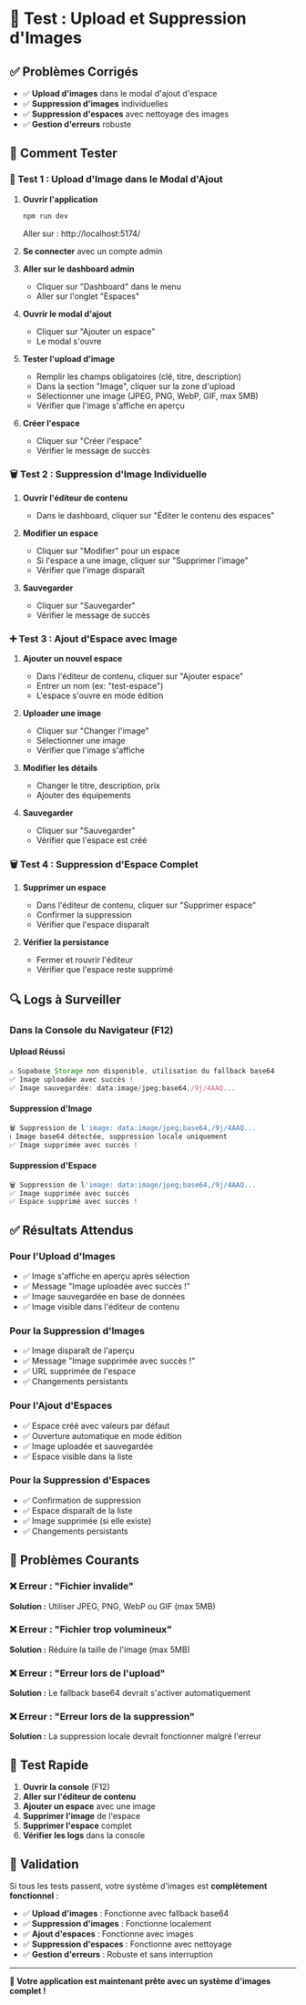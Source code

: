 # 🧪 Test : Upload et Suppression d'Images

## ✅ Problèmes Corrigés

- ✅ **Upload d'images** dans le modal d'ajout d'espace
- ✅ **Suppression d'images** individuelles
- ✅ **Suppression d'espaces** avec nettoyage des images
- ✅ **Gestion d'erreurs** robuste

## 🧪 Comment Tester

### 📸 Test 1 : Upload d'Image dans le Modal d'Ajout

1. **Ouvrir l'application**
   ```bash
   npm run dev
   ```
   Aller sur : http://localhost:5174/

2. **Se connecter** avec un compte admin

3. **Aller sur le dashboard admin**
   - Cliquer sur "Dashboard" dans le menu
   - Aller sur l'onglet "Espaces"

4. **Ouvrir le modal d'ajout**
   - Cliquer sur "Ajouter un espace"
   - Le modal s'ouvre

5. **Tester l'upload d'image**
   - Remplir les champs obligatoires (clé, titre, description)
   - Dans la section "Image", cliquer sur la zone d'upload
   - Sélectionner une image (JPEG, PNG, WebP, GIF, max 5MB)
   - Vérifier que l'image s'affiche en aperçu

6. **Créer l'espace**
   - Cliquer sur "Créer l'espace"
   - Vérifier le message de succès

### 🗑️ Test 2 : Suppression d'Image Individuelle

1. **Ouvrir l'éditeur de contenu**
   - Dans le dashboard, cliquer sur "Éditer le contenu des espaces"

2. **Modifier un espace**
   - Cliquer sur "Modifier" pour un espace
   - Si l'espace a une image, cliquer sur "Supprimer l'image"
   - Vérifier que l'image disparaît

3. **Sauvegarder**
   - Cliquer sur "Sauvegarder"
   - Vérifier le message de succès

### ➕ Test 3 : Ajout d'Espace avec Image

1. **Ajouter un nouvel espace**
   - Dans l'éditeur de contenu, cliquer sur "Ajouter espace"
   - Entrer un nom (ex: "test-espace")
   - L'espace s'ouvre en mode édition

2. **Uploader une image**
   - Cliquer sur "Changer l'image"
   - Sélectionner une image
   - Vérifier que l'image s'affiche

3. **Modifier les détails**
   - Changer le titre, description, prix
   - Ajouter des équipements

4. **Sauvegarder**
   - Cliquer sur "Sauvegarder"
   - Vérifier que l'espace est créé

### 🗑️ Test 4 : Suppression d'Espace Complet

1. **Supprimer un espace**
   - Dans l'éditeur de contenu, cliquer sur "Supprimer espace"
   - Confirmer la suppression
   - Vérifier que l'espace disparaît

2. **Vérifier la persistance**
   - Fermer et rouvrir l'éditeur
   - Vérifier que l'espace reste supprimé

## 🔍 Logs à Surveiller

### Dans la Console du Navigateur (F12)

#### Upload Réussi
```javascript
⚠️ Supabase Storage non disponible, utilisation du fallback base64
✅ Image uploadée avec succès !
✅ Image sauvegardée: data:image/jpeg;base64,/9j/4AAQ...
```

#### Suppression d'Image
```javascript
🗑️ Suppression de l'image: data:image/jpeg;base64,/9j/4AAQ...
ℹ️ Image base64 détectée, suppression locale uniquement
✅ Image supprimée avec succès !
```

#### Suppression d'Espace
```javascript
🗑️ Suppression de l'image: data:image/jpeg;base64,/9j/4AAQ...
✅ Image supprimée avec succès
✅ Espace supprimé avec succès !
```

## ✅ Résultats Attendus

### Pour l'Upload d'Images
- ✅ Image s'affiche en aperçu après sélection
- ✅ Message "Image uploadée avec succès !"
- ✅ Image sauvegardée en base de données
- ✅ Image visible dans l'éditeur de contenu

### Pour la Suppression d'Images
- ✅ Image disparaît de l'aperçu
- ✅ Message "Image supprimée avec succès !"
- ✅ URL supprimée de l'espace
- ✅ Changements persistants

### Pour l'Ajout d'Espaces
- ✅ Espace créé avec valeurs par défaut
- ✅ Ouverture automatique en mode édition
- ✅ Image uploadée et sauvegardée
- ✅ Espace visible dans la liste

### Pour la Suppression d'Espaces
- ✅ Confirmation de suppression
- ✅ Espace disparaît de la liste
- ✅ Image supprimée (si elle existe)
- ✅ Changements persistants

## 🚨 Problèmes Courants

### ❌ Erreur : "Fichier invalide"
**Solution :** Utiliser JPEG, PNG, WebP ou GIF (max 5MB)

### ❌ Erreur : "Fichier trop volumineux"
**Solution :** Réduire la taille de l'image (max 5MB)

### ❌ Erreur : "Erreur lors de l'upload"
**Solution :** Le fallback base64 devrait s'activer automatiquement

### ❌ Erreur : "Erreur lors de la suppression"
**Solution :** La suppression locale devrait fonctionner malgré l'erreur

## 🎯 Test Rapide

1. **Ouvrir la console** (F12)
2. **Aller sur l'éditeur de contenu**
3. **Ajouter un espace** avec une image
4. **Supprimer l'image** de l'espace
5. **Supprimer l'espace** complet
6. **Vérifier les logs** dans la console

## 🎉 Validation

Si tous les tests passent, votre système d'images est **complètement fonctionnel** :

- ✅ **Upload d'images** : Fonctionne avec fallback base64
- ✅ **Suppression d'images** : Fonctionne localement
- ✅ **Ajout d'espaces** : Fonctionne avec images
- ✅ **Suppression d'espaces** : Fonctionne avec nettoyage
- ✅ **Gestion d'erreurs** : Robuste et sans interruption

---

**🚀 Votre application est maintenant prête avec un système d'images complet !**
